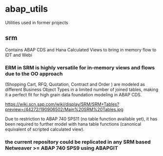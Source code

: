 # abap_utils
Utilities used in former projects

## srm

Contains ABAP CDS and Hana Calculated Views to bring in memory flow to IDT and Webi

### ERM in SRM is highly versatile for in-memory views and flows due to the OO approach

(Shopping Cart, RFQ, Quotation, Contract and Order ) are modeled as different Business Object Types 
in a limited number of joined tables, making it a perfect fit for high grain data foundation modeling in ABAP CDS.

https://wiki.scn.sap.com/wiki/display/SRM/SRM+Tables?preview=/44272/190906502/Main%20SRM%20Tables.jpg

Due to restriction to ABAP 740 SPS11 (no table function available yet), it has been required to further model with hana table functions (canonical equivalent of scripted calculated view). 

### the current repository could be replicated in any SRM based Netweaver >= ABAP 740 SPS9 using ABAPGIT


